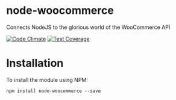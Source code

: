 # node-woocommerce
Connects NodeJS to the glorious world of the WooCommerce API

[![Code Climate](https://codeclimate.com/repos/5551dd2f6956804225000037/badges/4935563d1fc24b707863/gpa.svg)](https://codeclimate.com/repos/5551dd2f6956804225000037/feed) [![Test Coverage](https://codeclimate.com/repos/5551dd2f6956804225000037/badges/4935563d1fc24b707863/coverage.svg)](https://codeclimate.com/repos/5551dd2f6956804225000037/coverage)

# Installation

To install the module using NPM:

```
npm install node-woocommerce --save
```
